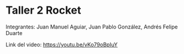 # Taller 2 Rocket
Integrantes: Juan Manuel Aguiar, Juan Pablo González, Andrés Felipe Duarte

Link del video: https://youtu.be/vKo79oBpIuY
